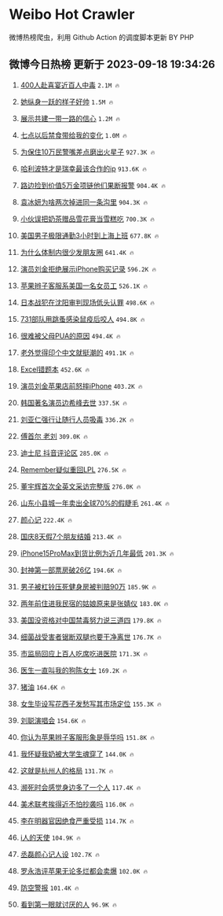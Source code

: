 # Weibo Hot Crawler 



微博热榜爬虫，利用 Github Action 的调度脚本更新 BY PHP 


## 微博今日热榜 更新于 2023-09-18 19:34:26 
1. [400人赴喜宴近百人中毒](https://s.weibo.com/weibo?q=%23400%E4%BA%BA%E8%B5%B4%E5%96%9C%E5%AE%B4%E8%BF%91%E7%99%BE%E4%BA%BA%E4%B8%AD%E6%AF%92%23&t=31&band_rank=1&Refer=top) `2.1M 🔥` 

1. [她纵身一跃的样子好帅](https://s.weibo.com/weibo?q=%23%E5%A5%B9%E7%BA%B5%E8%BA%AB%E4%B8%80%E8%B7%83%E7%9A%84%E6%A0%B7%E5%AD%90%E5%A5%BD%E5%B8%85%23&t=31&band_rank=2&Refer=top) `1.5M 🔥` 

1. [展示共建一带一路的信心](https://s.weibo.com/weibo?q=%23%E5%B1%95%E7%A4%BA%E5%85%B1%E5%BB%BA%E4%B8%80%E5%B8%A6%E4%B8%80%E8%B7%AF%E7%9A%84%E4%BF%A1%E5%BF%83%23&t=31&band_rank=3&Refer=top) `1.2M 🔥` 

1. [七点以后禁食带给我的变化](https://s.weibo.com/weibo?q=%E4%B8%83%E7%82%B9%E4%BB%A5%E5%90%8E%E7%A6%81%E9%A3%9F%E5%B8%A6%E7%BB%99%E6%88%91%E7%9A%84%E5%8F%98%E5%8C%96&t=31&band_rank=4&Refer=top) `1.0M 🔥` 

1. [为保住10万民警嘴差点磨出火星子](https://s.weibo.com/weibo?q=%23%E4%B8%BA%E4%BF%9D%E4%BD%8F10%E4%B8%87%E6%B0%91%E8%AD%A6%E5%98%B4%E5%B7%AE%E7%82%B9%E7%A3%A8%E5%87%BA%E7%81%AB%E6%98%9F%E5%AD%90%23&t=31&band_rank=5&Refer=top) `927.3K 🔥` 

1. [哈利波特才是瑞幸最该合作的ip](https://s.weibo.com/weibo?q=%23%E5%93%88%E5%88%A9%E6%B3%A2%E7%89%B9%E6%89%8D%E6%98%AF%E7%91%9E%E5%B9%B8%E6%9C%80%E8%AF%A5%E5%90%88%E4%BD%9C%E7%9A%84ip%23&t=31&band_rank=6&Refer=top) `913.6K 🔥` 

1. [路边捡到价值5万金项链他们果断报警](https://s.weibo.com/weibo?q=%23%E8%B7%AF%E8%BE%B9%E6%8D%A1%E5%88%B0%E4%BB%B7%E5%80%BC5%E4%B8%87%E9%87%91%E9%A1%B9%E9%93%BE%E4%BB%96%E4%BB%AC%E6%9E%9C%E6%96%AD%E6%8A%A5%E8%AD%A6%23&t=31&band_rank=7&Refer=top) `904.4K 🔥` 

1. [袁冰妍为啥两次掉进同一条沟里](https://s.weibo.com/weibo?q=%23%E8%A2%81%E5%86%B0%E5%A6%8D%E4%B8%BA%E5%95%A5%E4%B8%A4%E6%AC%A1%E6%8E%89%E8%BF%9B%E5%90%8C%E4%B8%80%E6%9D%A1%E6%B2%9F%E9%87%8C%23&t=31&band_rank=8&Refer=top) `904.3K 🔥` 

1. [小伙误把奶茶赠品雪花膏当雪糕吃](https://s.weibo.com/weibo?q=%23%E5%B0%8F%E4%BC%99%E8%AF%AF%E6%8A%8A%E5%A5%B6%E8%8C%B6%E8%B5%A0%E5%93%81%E9%9B%AA%E8%8A%B1%E8%86%8F%E5%BD%93%E9%9B%AA%E7%B3%95%E5%90%83%23&t=31&band_rank=9&Refer=top) `700.3K 🔥` 

1. [美国男子极限通勤3小时到上海上班](https://s.weibo.com/weibo?q=%23%E7%BE%8E%E5%9B%BD%E7%94%B7%E5%AD%90%E6%9E%81%E9%99%90%E9%80%9A%E5%8B%A43%E5%B0%8F%E6%97%B6%E5%88%B0%E4%B8%8A%E6%B5%B7%E4%B8%8A%E7%8F%AD%23&t=31&band_rank=10&Refer=top) `677.8K 🔥` 

1. [为什么体制内很少发朋友圈](https://s.weibo.com/weibo?q=%23%E4%B8%BA%E4%BB%80%E4%B9%88%E4%BD%93%E5%88%B6%E5%86%85%E5%BE%88%E5%B0%91%E5%8F%91%E6%9C%8B%E5%8F%8B%E5%9C%88%23&t=31&band_rank=11&Refer=top) `641.4K 🔥` 

1. [演员刘金拒绝展示iPhone购买记录](https://s.weibo.com/weibo?q=%23%E6%BC%94%E5%91%98%E5%88%98%E9%87%91%E6%8B%92%E7%BB%9D%E5%B1%95%E7%A4%BAiPhone%E8%B4%AD%E4%B9%B0%E8%AE%B0%E5%BD%95%23&t=31&band_rank=12&Refer=top) `596.2K 🔥` 

1. [苹果辫子客服系美国一名女员工](https://s.weibo.com/weibo?q=%23%E8%8B%B9%E6%9E%9C%E8%BE%AB%E5%AD%90%E5%AE%A2%E6%9C%8D%E7%B3%BB%E7%BE%8E%E5%9B%BD%E4%B8%80%E5%90%8D%E5%A5%B3%E5%91%98%E5%B7%A5%23&t=31&band_rank=13&Refer=top) `526.1K 🔥` 

1. [日本战犯在沈阳审判现场低头认罪](https://s.weibo.com/weibo?q=%23%E6%97%A5%E6%9C%AC%E6%88%98%E7%8A%AF%E5%9C%A8%E6%B2%88%E9%98%B3%E5%AE%A1%E5%88%A4%E7%8E%B0%E5%9C%BA%E4%BD%8E%E5%A4%B4%E8%AE%A4%E7%BD%AA%23&t=31&band_rank=14&Refer=top) `498.6K 🔥` 

1. [731部队用跳蚤感染鼠疫后咬人](https://s.weibo.com/weibo?q=%23731%E9%83%A8%E9%98%9F%E7%94%A8%E8%B7%B3%E8%9A%A4%E6%84%9F%E6%9F%93%E9%BC%A0%E7%96%AB%E5%90%8E%E5%92%AC%E4%BA%BA%23&t=31&band_rank=15&Refer=top) `494.8K 🔥` 

1. [很难被父母PUA的原因](https://s.weibo.com/weibo?q=%23%E5%BE%88%E9%9A%BE%E8%A2%AB%E7%88%B6%E6%AF%8DPUA%E7%9A%84%E5%8E%9F%E5%9B%A0%23&t=31&band_rank=16&Refer=top) `494.4K 🔥` 

1. [老外觉得印个中文就挺潮的](https://s.weibo.com/weibo?q=%23%E8%80%81%E5%A4%96%E8%A7%89%E5%BE%97%E5%8D%B0%E4%B8%AA%E4%B8%AD%E6%96%87%E5%B0%B1%E6%8C%BA%E6%BD%AE%E7%9A%84%23&t=31&band_rank=17&Refer=top) `491.1K 🔥` 

1. [Excel错题本](https://s.weibo.com/weibo?q=Excel%E9%94%99%E9%A2%98%E6%9C%AC&t=31&band_rank=18&Refer=top) `452.6K 🔥` 

1. [演员刘金苹果店前怒摔iPhone](https://s.weibo.com/weibo?q=%23%E6%BC%94%E5%91%98%E5%88%98%E9%87%91%E8%8B%B9%E6%9E%9C%E5%BA%97%E5%89%8D%E6%80%92%E6%91%94iPhone%23&t=31&band_rank=19&Refer=top) `403.2K 🔥` 

1. [韩国著名演员边希峰去世](https://s.weibo.com/weibo?q=%23%E9%9F%A9%E5%9B%BD%E8%91%97%E5%90%8D%E6%BC%94%E5%91%98%E8%BE%B9%E5%B8%8C%E5%B3%B0%E5%8E%BB%E4%B8%96%23&t=31&band_rank=20&Refer=top) `337.5K 🔥` 

1. [刘亚仁强行让随行人员吸毒](https://s.weibo.com/weibo?q=%23%E5%88%98%E4%BA%9A%E4%BB%81%E5%BC%BA%E8%A1%8C%E8%AE%A9%E9%9A%8F%E8%A1%8C%E4%BA%BA%E5%91%98%E5%90%B8%E6%AF%92%23&t=31&band_rank=21&Refer=top) `336.2K 🔥` 

1. [傅首尔 老刘](https://s.weibo.com/weibo?q=%E5%82%85%E9%A6%96%E5%B0%94%20%E8%80%81%E5%88%98&t=31&band_rank=22&Refer=top) `309.0K 🔥` 

1. [迪士尼 抖音评论区](https://s.weibo.com/weibo?q=%E8%BF%AA%E5%A3%AB%E5%B0%BC%20%E6%8A%96%E9%9F%B3%E8%AF%84%E8%AE%BA%E5%8C%BA&t=31&band_rank=23&Refer=top) `285.0K 🔥` 

1. [Remember疑似重回LPL](https://s.weibo.com/weibo?q=%23Remember%E7%96%91%E4%BC%BC%E9%87%8D%E5%9B%9ELPL%23&t=31&band_rank=24&Refer=top) `276.5K 🔥` 

1. [董宇辉首次全英文采访完整版](https://s.weibo.com/weibo?q=%23%E8%91%A3%E5%AE%87%E8%BE%89%E9%A6%96%E6%AC%A1%E5%85%A8%E8%8B%B1%E6%96%87%E9%87%87%E8%AE%BF%E5%AE%8C%E6%95%B4%E7%89%88%23&t=31&band_rank=25&Refer=top) `276.0K 🔥` 

1. [山东小县城一年卖出全球70%的假睫毛](https://s.weibo.com/weibo?q=%23%E5%B1%B1%E4%B8%9C%E5%B0%8F%E5%8E%BF%E5%9F%8E%E4%B8%80%E5%B9%B4%E5%8D%96%E5%87%BA%E5%85%A8%E7%90%8370%25%E7%9A%84%E5%81%87%E7%9D%AB%E6%AF%9B%23&t=31&band_rank=26&Refer=top) `261.4K 🔥` 

1. [颜心记](https://s.weibo.com/weibo?q=%E9%A2%9C%E5%BF%83%E8%AE%B0&t=31&band_rank=27&Refer=top) `222.4K 🔥` 

1. [国庆8天假7个朋友结婚](https://s.weibo.com/weibo?q=%23%E5%9B%BD%E5%BA%868%E5%A4%A9%E5%81%877%E4%B8%AA%E6%9C%8B%E5%8F%8B%E7%BB%93%E5%A9%9A%23&t=31&band_rank=28&Refer=top) `213.4K 🔥` 

1. [iPhone15ProMax到货比例为近几年最低](https://s.weibo.com/weibo?q=%23iPhone15ProMax%E5%88%B0%E8%B4%A7%E6%AF%94%E4%BE%8B%E4%B8%BA%E8%BF%91%E5%87%A0%E5%B9%B4%E6%9C%80%E4%BD%8E%23&t=31&band_rank=29&Refer=top) `201.3K 🔥` 

1. [封神第一部票房破26亿](https://s.weibo.com/weibo?q=%23%E5%B0%81%E7%A5%9E%E7%AC%AC%E4%B8%80%E9%83%A8%E7%A5%A8%E6%88%BF%E7%A0%B426%E4%BA%BF%23&t=31&band_rank=30&Refer=top) `194.6K 🔥` 

1. [男子被杠铃压死健身房被判赔90万](https://s.weibo.com/weibo?q=%23%E7%94%B7%E5%AD%90%E8%A2%AB%E6%9D%A0%E9%93%83%E5%8E%8B%E6%AD%BB%E5%81%A5%E8%BA%AB%E6%88%BF%E8%A2%AB%E5%88%A4%E8%B5%9490%E4%B8%87%23&t=31&band_rank=31&Refer=top) `185.9K 🔥` 

1. [两年前住进我民宿的姑娘原来是张婧仪](https://s.weibo.com/weibo?q=%23%E4%B8%A4%E5%B9%B4%E5%89%8D%E4%BD%8F%E8%BF%9B%E6%88%91%E6%B0%91%E5%AE%BF%E7%9A%84%E5%A7%91%E5%A8%98%E5%8E%9F%E6%9D%A5%E6%98%AF%E5%BC%A0%E5%A9%A7%E4%BB%AA%23&t=31&band_rank=32&Refer=top) `183.0K 🔥` 

1. [美国没资格对中国禁毒努力说三道四](https://s.weibo.com/weibo?q=%23%E7%BE%8E%E5%9B%BD%E6%B2%A1%E8%B5%84%E6%A0%BC%E5%AF%B9%E4%B8%AD%E5%9B%BD%E7%A6%81%E6%AF%92%E5%8A%AA%E5%8A%9B%E8%AF%B4%E4%B8%89%E9%81%93%E5%9B%9B%23&t=31&band_rank=33&Refer=top) `179.8K 🔥` 

1. [细菌战受害者锯断双腿也要干净离世](https://s.weibo.com/weibo?q=%23%E7%BB%86%E8%8F%8C%E6%88%98%E5%8F%97%E5%AE%B3%E8%80%85%E9%94%AF%E6%96%AD%E5%8F%8C%E8%85%BF%E4%B9%9F%E8%A6%81%E5%B9%B2%E5%87%80%E7%A6%BB%E4%B8%96%23&t=31&band_rank=34&Refer=top) `176.7K 🔥` 

1. [市监局回应上百人吃席吃进医院](https://s.weibo.com/weibo?q=%23%E5%B8%82%E7%9B%91%E5%B1%80%E5%9B%9E%E5%BA%94%E4%B8%8A%E7%99%BE%E4%BA%BA%E5%90%83%E5%B8%AD%E5%90%83%E8%BF%9B%E5%8C%BB%E9%99%A2%23&t=31&band_rank=35&Refer=top) `171.3K 🔥` 

1. [医生一直叫我的狗陈女士](https://s.weibo.com/weibo?q=%E5%8C%BB%E7%94%9F%E4%B8%80%E7%9B%B4%E5%8F%AB%E6%88%91%E7%9A%84%E7%8B%97%E9%99%88%E5%A5%B3%E5%A3%AB&t=31&band_rank=36&Refer=top) `169.2K 🔥` 

1. [猪油](https://s.weibo.com/weibo?q=%E7%8C%AA%E6%B2%B9&t=31&band_rank=37&Refer=top) `164.6K 🔥` 

1. [女生毕设写花西子发愁写其市场定位](https://s.weibo.com/weibo?q=%23%E5%A5%B3%E7%94%9F%E6%AF%95%E8%AE%BE%E5%86%99%E8%8A%B1%E8%A5%BF%E5%AD%90%E5%8F%91%E6%84%81%E5%86%99%E5%85%B6%E5%B8%82%E5%9C%BA%E5%AE%9A%E4%BD%8D%23&t=31&band_rank=38&Refer=top) `155.3K 🔥` 

1. [刘聪演唱会](https://s.weibo.com/weibo?q=%23%E5%88%98%E8%81%AA%E6%BC%94%E5%94%B1%E4%BC%9A%23&t=31&band_rank=39&Refer=top) `154.6K 🔥` 

1. [你认为苹果辫子客服形象是辱华吗](https://s.weibo.com/weibo?q=%23%E4%BD%A0%E8%AE%A4%E4%B8%BA%E8%8B%B9%E6%9E%9C%E8%BE%AB%E5%AD%90%E5%AE%A2%E6%9C%8D%E5%BD%A2%E8%B1%A1%E6%98%AF%E8%BE%B1%E5%8D%8E%E5%90%97%23&t=31&band_rank=40&Refer=top) `151.8K 🔥` 

1. [我怀疑我奶被大学生魂穿了](https://s.weibo.com/weibo?q=%23%E6%88%91%E6%80%80%E7%96%91%E6%88%91%E5%A5%B6%E8%A2%AB%E5%A4%A7%E5%AD%A6%E7%94%9F%E9%AD%82%E7%A9%BF%E4%BA%86%23&t=31&band_rank=41&Refer=top) `144.0K 🔥` 

1. [这就是杭州人的格局](https://s.weibo.com/weibo?q=%23%E8%BF%99%E5%B0%B1%E6%98%AF%E6%9D%AD%E5%B7%9E%E4%BA%BA%E7%9A%84%E6%A0%BC%E5%B1%80%23&t=31&band_rank=42&Refer=top) `131.7K 🔥` 

1. [濒死时会感觉身边多了一个人](https://s.weibo.com/weibo?q=%E6%BF%92%E6%AD%BB%E6%97%B6%E4%BC%9A%E6%84%9F%E8%A7%89%E8%BA%AB%E8%BE%B9%E5%A4%9A%E4%BA%86%E4%B8%80%E4%B8%AA%E4%BA%BA&t=31&band_rank=43&Refer=top) `117.4K 🔥` 

1. [美术联考挨得近不怕抄袭吗](https://s.weibo.com/weibo?q=%23%E7%BE%8E%E6%9C%AF%E8%81%94%E8%80%83%E6%8C%A8%E5%BE%97%E8%BF%91%E4%B8%8D%E6%80%95%E6%8A%84%E8%A2%AD%E5%90%97%23&t=31&band_rank=44&Refer=top) `116.0K 🔥` 

1. [李在明器官因绝食严重受损](https://s.weibo.com/weibo?q=%23%E6%9D%8E%E5%9C%A8%E6%98%8E%E5%99%A8%E5%AE%98%E5%9B%A0%E7%BB%9D%E9%A3%9F%E4%B8%A5%E9%87%8D%E5%8F%97%E6%8D%9F%23&t=31&band_rank=45&Refer=top) `114.7K 🔥` 

1. [i人的天使](https://s.weibo.com/weibo?q=i%E4%BA%BA%E7%9A%84%E5%A4%A9%E4%BD%BF&t=31&band_rank=46&Refer=top) `104.9K 🔥` 

1. [丞磊颜心记人设](https://s.weibo.com/weibo?q=%23%E4%B8%9E%E7%A3%8A%E9%A2%9C%E5%BF%83%E8%AE%B0%E4%BA%BA%E8%AE%BE%23&t=31&band_rank=47&Refer=top) `102.7K 🔥` 

1. [罗永浩评苹果无论多烂都会卖爆](https://s.weibo.com/weibo?q=%23%E7%BD%97%E6%B0%B8%E6%B5%A9%E8%AF%84%E8%8B%B9%E6%9E%9C%E6%97%A0%E8%AE%BA%E5%A4%9A%E7%83%82%E9%83%BD%E4%BC%9A%E5%8D%96%E7%88%86%23&t=31&band_rank=48&Refer=top) `102.0K 🔥` 

1. [防空警报](https://s.weibo.com/weibo?q=%E9%98%B2%E7%A9%BA%E8%AD%A6%E6%8A%A5&t=31&band_rank=49&Refer=top) `101.4K 🔥` 

1. [看到第一眼就讨厌的人](https://s.weibo.com/weibo?q=%23%E7%9C%8B%E5%88%B0%E7%AC%AC%E4%B8%80%E7%9C%BC%E5%B0%B1%E8%AE%A8%E5%8E%8C%E7%9A%84%E4%BA%BA%23&t=31&band_rank=50&Refer=top) `96.9K 🔥` 

